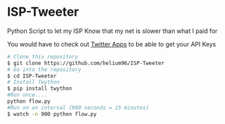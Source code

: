 # ISP-Tweeter
Python Script to let my ISP Know that my net is slower than what I paid for

You would have to check out [Twitter Apps](https://apps.twitter.com/) to be able to get your API Keys

```bash
# Clone this repository
$ git clone https://github.com/helium96/ISP-Tweeter
# Go into the repository
$ cd ISP-Tweeter
# Install Twython
$ pip install twython
#Run once....
python flow.py
#Run on an interval (900 seconds = 15 minutes)
$ watch -n 900 python flow.py
```
